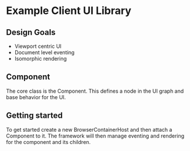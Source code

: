 # Example Client UI Library

## Design Goals

-   Viewport centric UI
-   Document level eventing
-   Isomorphic rendering

## Component

The core class is the Component. This defines a node in the UI graph and base behavior for the UI.

## Getting started

To get started create a new BrowserContainerHost and then attach a Component to it. The framework will then
manage eventing and rendering for the component and its children.
